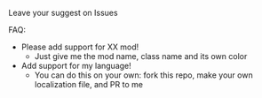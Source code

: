 Leave your suggest on Issues

FAQ:
- Please add support for XX mod!
  - Just give me the mod name, class name and its own color
- Add support for my language!
  - You can do this on your own: fork this repo, make your own localization file, and PR to me
